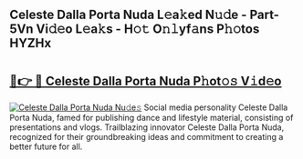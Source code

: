 ## Celeste Dalla Porta Nuda L𝚎a𝚔ed N𝚞𝚍e - Part-5Vn Vi𝚍𝚎o L𝚎a𝚔s - H𝚘𝚝 O𝚗𝚕yf𝚊ns P𝚑𝚘tos HYZHx

# <h2><a href="http://kfca5i.oniu.top/?m=Celeste+Dalla+Porta+Nuda">🔗👉 🔴 Celeste Dalla Porta Nuda P𝚑ot𝚘𝚜 V𝚒d𝚎o</a></h2>

[![Celeste Dalla Porta Nuda Nu𝚍e𝚜](https://i.imgur.com/0qMVB7G.gif)](http://kfca5i.oniu.top/?m=Celeste+Dalla+Porta+Nuda)
Social media personality Celeste Dalla Porta Nuda, famed for publishing dance and lifestyle material, consisting of presentations and vlogs. Trailblazing innovator Celeste Dalla Porta Nuda, recognized for their groundbreaking ideas and commitment to creating a better future for all.  
